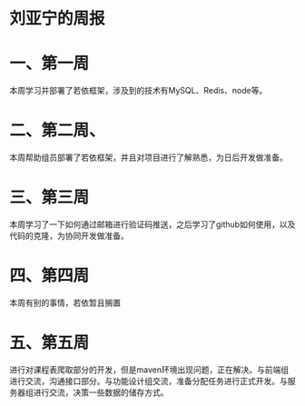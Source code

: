 # 刘亚宁的周报

# 一、第一周

本周学习并部署了若依框架，涉及到的技术有MySQL、Redis、node等。

# 二、第二周、

本周帮助组员部署了若依框架，并且对项目进行了解熟悉，为日后开发做准备。

# 三、第三周

本周学习了一下如何通过邮箱进行验证码推送，之后学习了github如何使用，以及代码的克隆，为协同开发做准备。

# 四、第四周

本周有别的事情，若依暂且搁置

# 五、第五周

进行对课程表爬取部分的开发，但是maven环境出现问题，正在解决。与前端组进行交流，沟通接口部分。与功能设计组交流，准备分配任务进行正式开发。与服务器组进行交流，决策一些数据的储存方式。